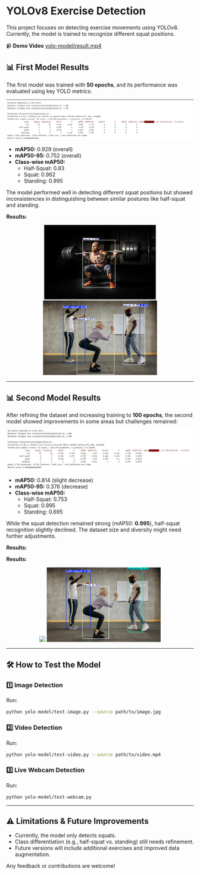 # YOLOv8 Exercise Detection

This project focuses on detecting exercise movements using YOLOv8. Currently, the model is trained to recognize different squat positions.

📹 **Demo Video**
[yolo-model/result.mp4](yolo-model/result.mp4)

## 📊 First Model Results

The first model was trained with **50 epochs**, and its performance was evaluated using key YOLO metrics:

![First Model Detection](processing/1-model-trained.jpg)

- **mAP50:** 0.929 (overall)
- **mAP50-95:** 0.752 (overall)
- **Class-wise mAP50:**
  - Half-Squat: 0.83
  - Squat: 0.962
  - Standing: 0.995

The model performed well in detecting different squat positions but showed inconsistencies in distinguishing between similar postures like half-squat and standing.

**Results:**
<p align="center">
  <img src="yolo-model/runs/pose/predict5/squat-4.jpg" height="200">
  <img src="yolo-model/runs/pose/predict2/squat-2.jpg" height="200">
</p>

---

## 📊 Second Model Results

After refining the dataset and increasing training to **100 epochs**, the second model showed improvements in some areas but challenges remained:

![Second Model Detection](processing/2-model-trained.jpg)

- **mAP50:** 0.814 (slight decrease)
- **mAP50-95:** 0.376 (decrease)
- **Class-wise mAP50:**
  - Half-Squat: 0.753
  - Squat: 0.995
  - Standing: 0.695

While the squat detection remained strong (mAP50: **0.995**), half-squat recognition slightly declined. The dataset size and diversity might need further adjustments.

**Results:**


**Results:**
<p align="center">
  <img src="yolo-model/runs/pose/predict6/squat-5.jpg" height="200">
  <img src="yolo-model/runs/pose/predict7/squat-2.jpg" height="200">
</p>

---

## 🛠 How to Test the Model

### **1️⃣ Image Detection**
Run:
```bash
python yolo-model/test-image.py --source path/to/image.jpg
```

### **2️⃣ Video Detection**
Run:
```bash
python yolo-model/test-video.py --source path/to/video.mp4
```

### **3️⃣ Live Webcam Detection**
Run:
```bash
python yolo-model/test-webcam.py
```

---

## ⚠️ Limitations & Future Improvements
- Currently, the model only detects squats.
- Class differentiation (e.g., half-squat vs. standing) still needs refinement.
- Future versions will include additional exercises and improved data augmentation.

Any feedback or contributions are welcome!